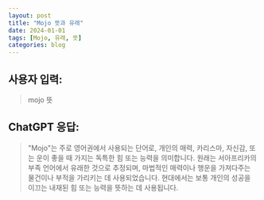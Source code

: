 ```yaml
---
layout: post
title: "Mojo 뜻과 유래"
date: 2024-01-01
tags: [Mojo, 유래, 뜻]
categories: blog
---
```


## 사용자 입력:
> mojo 뜻

## ChatGPT 응답:
> "Mojo"는 주로 영어권에서 사용되는 단어로, 개인의 매력, 카리스마, 자신감, 또는 운이 좋을 때 가지는 독특한 힘 또는 능력을 의미합니다. 원래는 서아프리카의 부족 언어에서 유래한 것으로 추정되며, 마법적인 매력이나 행운을 가져다주는 물건이나 부적을 가리키는 데 사용되었습니다. 현대에서는 보통 개인의 성공을 이끄는 내재된 힘 또는 능력을 뜻하는 데 사용됩니다.

